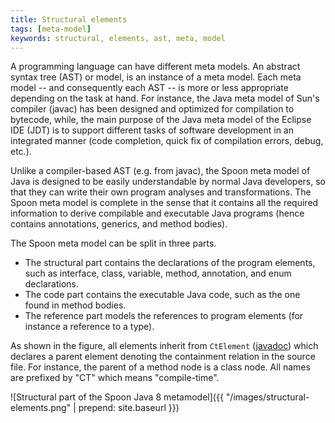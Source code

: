 ```yaml
---
title: Structural elements
tags: [meta-model]
keywords: structural, elements, ast, meta, model
---
```


A programming language can have different meta models. 
An abstract syntax tree (AST) or model, is an instance of a meta model. 
Each meta model -- and consequently each AST -- is more or less appropriate 
depending on the task at hand. For instance, the Java meta model of Sun's 
compiler (javac) has been designed and optimized for compilation to bytecode, 
while, the main purpose of the Java meta model of the Eclipse IDE (JDT) is to 
support different tasks of software development in an integrated manner 
(code completion, quick fix of compilation errors, debug, etc.).

Unlike a compiler-based AST (e.g. from javac), the Spoon meta model of Java is 
designed to be easily understandable by normal Java developers, so that they can 
write their own program analyses and transformations. The Spoon meta model is complete 
in the sense that it contains all the required information to derive compilable and 
executable Java programs (hence contains annotations, generics, and method bodies).

The Spoon meta model can be split in three parts.

- The structural part contains the declarations of the program elements, such as 
interface, class, variable, method, annotation, and enum declarations.
- The code part contains the executable Java code, such as the one found in method bodies.
- The reference part models the references to program elements (for instance a reference to a type).

As shown in the figure, all elements inherit from `CtElement` ([javadoc](http://spoon.gforge.inria.fr/mvnsites/spoon-core/apidocs/spoon/reflect/declaration/CtElement.html)) 
which declares a parent element denoting the containment relation in the source file. 
For instance, the parent of a method node is a class node. All names are prefixed by 
"CT" which means "compile-time".

![Structural part of the Spoon Java 8 metamodel]({{ "/images/structural-elements.png" | prepend: site.baseurl }})